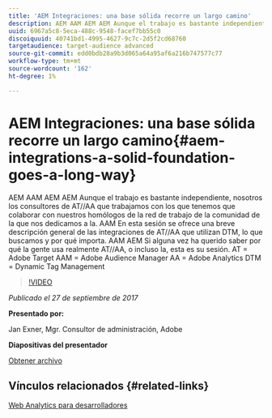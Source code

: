 ```yaml
---
title: 'AEM Integraciones: una base sólida recorre un largo camino'
description: AEM AAM AEM AEM Aunque el trabajo es bastante independiente, nosotros los consultores de AT//AA que trabajamos con los que tenemos que colaborar con nuestros homólogos de la red de trabajo de la comunidad de la que nos dedicamos a la. AAM En esta sesión se ofrece una breve descripción general de las integraciones de AT//AA que utilizan DTM, lo que buscamos y por qué importa.
uuid: 6967a5c8-5eca-488c-9548-facef7bb55c0
discoiquuid: 40741bd1-4995-4627-9c7c-2d5f2cd68760
targetaudience: target-audience advanced
source-git-commit: edd0bdb28a9b3d065a64a95af6a216b747577c77
workflow-type: tm+mt
source-wordcount: '162'
ht-degree: 1%

---
```


# AEM Integraciones: una base sólida recorre un largo camino{#aem-integrations-a-solid-foundation-goes-a-long-way}

AEM AAM AEM AEM Aunque el trabajo es bastante independiente, nosotros los consultores de AT//AA que trabajamos con los que tenemos que colaborar con nuestros homólogos de la red de trabajo de la comunidad de la que nos dedicamos a la. AAM En esta sesión se ofrece una breve descripción general de las integraciones de AT//AA que utilizan DTM, lo que buscamos y por qué importa. AAM AEM Si alguna vez ha querido saber por qué la gente usa realmente AT//AA, o incluso la, esta es su sesión.   AT = Adobe Target AAM = Adobe Audience Manager AA = Adobe Analytics DTM = Dynamic Tag Management

>[!VIDEO](https://video.tv.adobe.com/v/19833/?quality=9)

*Publicado el 27 de septiembre de 2017*

**Presentado por:**

Jan Exner, Mgr. Consultor de administración, Adobe

**Diapositivas del presentador**

[Obtener archivo](assets/170927-aem-gems-integrations.pdf)

## Vínculos relacionados {#related-links}

[Web Analytics para desarrolladores](https://webanalyticsfordevelopers.com/)

<!--
[Get back to the Overview](https://helpx.adobe.com/experience-manager/kt/eseminars/gems/aem-index.html)
-->
